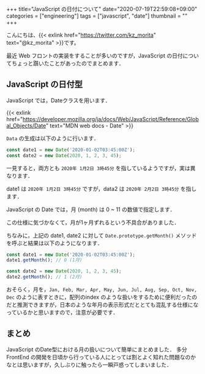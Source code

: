 +++
title="JavaScript の日付について"
date="2020-07-19T22:59:08+09:00"
categories = ["engineering"]
tags = ["javascript", "date"]
thumbnail = ""
+++

こんにちは、{{< exlink href="https://twitter.com/kz_morita" text="@kz_morita" >}}です。

最近 Web フロントの実装をすることが多いのですが，JavaScript の日付についてちょっと躓いたことがあったのでまとめます．


## JavaScript の日付型

JavaScript では，Dateクラスを用います．

{{< exlink href="https://developer.mozilla.org/ja/docs/Web/JavaScript/Reference/Global_Objects/Date" text="MDN web docs - Date" >}}


`Data` の生成は以下のように行います．

```javascript
const date1 = new Date('2020-01-02T03:45:00Z');
const date2 = new Date(2020, 1, 2, 3, 45);
```

一見すると，両方とも `2020年 1月2日 3時45分` を指しているようですが，実は異なります．

date1 は `2020年 1月2日 3時45分` ですが，data2 は `2020年 2月2日 3時45分` を指します．

JavaScript の Date では，月 (month) は 0 ~ 11 の数値で指定します．


この仕様に気づかなくて，月が1ヶ月ずれるという不具合がありました．

ちなみに，上記の date1, date2 に対して `Date.prototype.getMonth()` メソッドを呼ぶと結果は以下のようになります．

```javascript
const date1 = new Date('2020-01-02T03:45:00Z');
date1.getMonth(); // 0 (1月)

const date2 = new Date(2020, 1, 2, 3, 45);
date2.getMonth(); // 1 (2月)
```

おそらく，月を，`Jan, Feb, Mar, Apr, May, Jun, Jul, Aug, Sep, Oct, Nov, Dec` のように表すときに，配列のindex のような扱いをするために便利だったのだと推測できますが，日本のような年月の表示形式だととても混乱する仕様になっているかと思いますので，注意が必要です．


## まとめ

JavaScript のDate型における月の扱いについて簡単にまとめました．
多分 FrontEnd の開発を日頃から行っている人にとっては割とよく知れた問題なのかなとは思いますが，久しぶりに触ったら一瞬戸惑ってしまいました．




